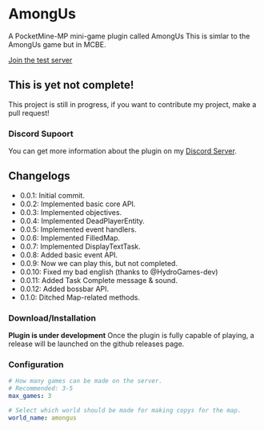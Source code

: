 # AmongUs

A PocketMine-MP mini-game plugin called AmongUs
This is simlar to the AmongUs game but in MCBE.

<a href="minecraft://?addExternalServer=AmongUs|test.alvin0319.ml:25578">Join the test server</a>

## This is yet not complete!

This project is still in progress, if you want to contribute my project, make a pull request!

### Discord Supoort 

You can get more information about the plugin on my [Discord Server](https://discord.gg/Py2vSwg3B3).

## Changelogs

- 0.0.1: Initial commit.
- 0.0.2: Implemented basic core API.
- 0.0.3: Implemented objectives.
- 0.0.4: Implemented DeadPlayerEntity.
- 0.0.5: Implemented event handlers.
- 0.0.6: Implemented FilledMap.
- 0.0.7: Implemented DisplayTextTask.
- 0.0.8: Added basic event API.
- 0.0.9: Now we can play this, but not completed.
- 0.0.10: Fixed my bad english (thanks to @HydroGames-dev)
- 0.0.11: Added Task Complete message & sound.
- 0.0.12: Added bossbar API.
- 0.1.0: Ditched Map-related methods.

### Download/Installation

**Plugin is under development**
Once the plugin is fully capable of playing, a release will be launched on the github releases page.

### Configuration

```yaml
# How many games can be made on the server.
# Recommended: 3-5
max_games: 3

# Select which world should be made for making copys for the map.
world_name: amongus
